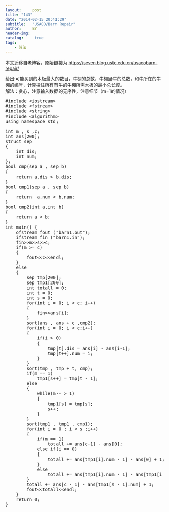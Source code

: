 ```yaml
---
layout:     post
title: "143"
date: "2014-02-15 20:41:29"
subtitle:   "USACO/Barn Repair"
author:     BY
header-img:
catalog: 	 true
tags:
    - 算法
---
```


本文迁移自老博客，原始链接为 <https://seven.blog.ustc.edu.cn/usacobarn-repair/>

给出:可能买到的木板最大的数目，牛棚的总数，牛棚里牛的总数，和牛所在的牛棚的编号，计算拦住所有有牛的牛棚所需木板的最小总长度。  
解法：贪心，注意输入数据的无序性，注意细节（m=1的情况）
<pre class = "brush : [cpp]">
#include &lt;iostream&gt;
#include &lt;fstream&gt;
#include &lt;string&gt;
#include &lt;algorithm&gt;
using namespace std;

int m , s ,c;
int ans[200];
struct sep
{
    int dis;
    int num;
};
bool cmp(sep a , sep b)
{
    return a.dis > b.dis;
}
bool cmp1(sep a , sep b)
{
    return  a.num < b.num;
}
bool cmp2(int a,int b)
{
    return a < b;
}
int main() {
    ofstream fout ("barn1.out");
    ifstream fin ("barn1.in");
    fin&gt;&gt;m&gt;&gt;s&gt;&gt;c;
    if(m >= c)
    {
        fout&lt;&lt;c&lt;&lt;endl;
    }
    else
    {
        sep tmp[200];
        sep tmp1[200];
        int totall = 0;
        int t = 0;
        int s = 0;
        for(int i = 0; i < c; i++)
        {
            fin&gt;&gt;ans[i];
        }
        sort(ans , ans + c ,cmp2);
        for(int i = 0; i < c;i++)
        {
            if(i > 0)
            {
                tmp[t].dis = ans[i] - ans[i-1];
                tmp[t++].num = i;
            }
        }
        sort(tmp , tmp + t, cmp);
        if(m == 1)
            tmp1[s++] = tmp[t - 1];
        else
        {
            while(m-- > 1)
            {
                tmp1[s] = tmp[s];
                s++;
            }
        }
        sort(tmp1 , tmp1 , cmp1);
        for(int i = 0 ; i < s ;i++)
        {
            if(m == 1)
                totall += ans[c-1] - ans[0];
            else if(i == 0)
            {
                totall += ans[tmp1[i].num - 1] - ans[0] + 1;
            }
            else
                totall += ans[tmp1[i].num - 1] - ans[tmp1[i - 1].num] + 1;
        }
        totall += ans[c - 1] - ans[tmp1[s - 1].num] + 1;
        fout&lt;&lt;totall&lt;&lt;endl;
    }
    return 0;
}
</pre>

